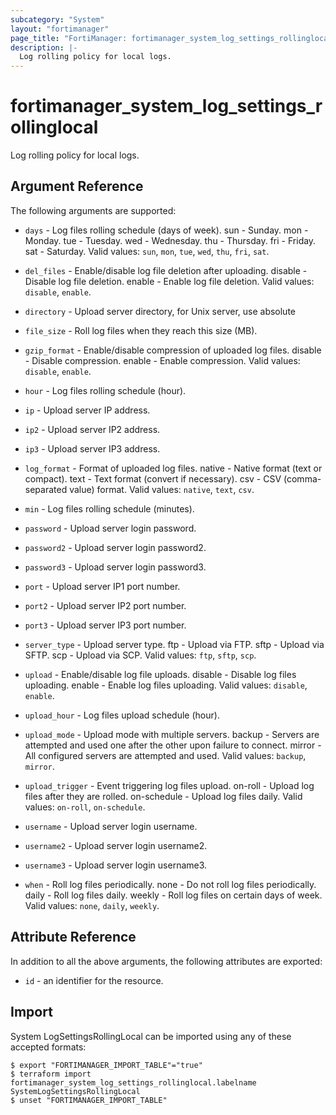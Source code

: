 ```yaml
---
subcategory: "System"
layout: "fortimanager"
page_title: "FortiManager: fortimanager_system_log_settings_rollinglocal"
description: |-
  Log rolling policy for local logs.
---
```


# fortimanager_system_log_settings_rollinglocal
Log rolling policy for local logs.

## Argument Reference


The following arguments are supported:


* `days` - Log files rolling schedule (days of week). sun - Sunday. mon - Monday. tue - Tuesday. wed - Wednesday. thu - Thursday. fri - Friday. sat - Saturday. Valid values: `sun`, `mon`, `tue`, `wed`, `thu`, `fri`, `sat`.

* `del_files` - Enable/disable log file deletion after uploading. disable - Disable log file deletion. enable - Enable log file deletion. Valid values: `disable`, `enable`.

* `directory` - Upload server directory, for Unix server, use absolute
* `file_size` - Roll log files when they reach this size (MB).
* `gzip_format` - Enable/disable compression of uploaded log files. disable - Disable compression. enable - Enable compression. Valid values: `disable`, `enable`.

* `hour` - Log files rolling schedule (hour).
* `ip` - Upload server IP address.
* `ip2` - Upload server IP2 address.
* `ip3` - Upload server IP3 address.
* `log_format` - Format of uploaded log files. native - Native format (text or compact). text - Text format (convert if necessary). csv - CSV (comma-separated value) format. Valid values: `native`, `text`, `csv`.

* `min` - Log files rolling schedule (minutes).
* `password` - Upload server login password.
* `password2` - Upload server login password2.
* `password3` - Upload server login password3.
* `port` - Upload server IP1 port number.
* `port2` - Upload server IP2 port number.
* `port3` - Upload server IP3 port number.
* `server_type` - Upload server type. ftp - Upload via FTP. sftp - Upload via SFTP. scp - Upload via SCP. Valid values: `ftp`, `sftp`, `scp`.

* `upload` - Enable/disable log file uploads. disable - Disable log files uploading. enable - Enable log files uploading. Valid values: `disable`, `enable`.

* `upload_hour` - Log files upload schedule (hour).
* `upload_mode` - Upload mode with multiple servers. backup - Servers are attempted and used one after the other upon failure to connect. mirror - All configured servers are attempted and used. Valid values: `backup`, `mirror`.

* `upload_trigger` - Event triggering log files upload. on-roll - Upload log files after they are rolled. on-schedule - Upload log files daily. Valid values: `on-roll`, `on-schedule`.

* `username` - Upload server login username.
* `username2` - Upload server login username2.
* `username3` - Upload server login username3.
* `when` - Roll log files periodically. none - Do not roll log files periodically. daily - Roll log files daily. weekly - Roll log files on certain days of week. Valid values: `none`, `daily`, `weekly`.



## Attribute Reference

In addition to all the above arguments, the following attributes are exported:
* `id` - an identifier for the resource.

## Import

System LogSettingsRollingLocal can be imported using any of these accepted formats:
```
$ export "FORTIMANAGER_IMPORT_TABLE"="true"
$ terraform import fortimanager_system_log_settings_rollinglocal.labelname SystemLogSettingsRollingLocal
$ unset "FORTIMANAGER_IMPORT_TABLE"
```

